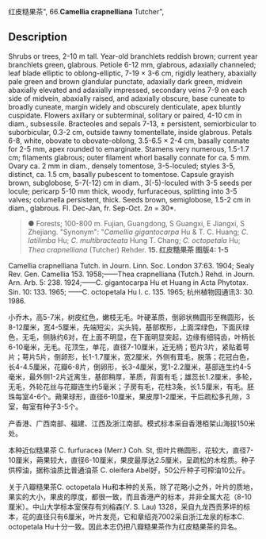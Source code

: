 红皮糙果茶",
66.**Camellia crapnelliana** Tutcher",

## Description
Shrubs or trees, 2-10 m tall. Year-old branchlets reddish brown; current year branchlets green, glabrous. Petiole 6-12 mm, glabrous, adaxially channeled; leaf blade elliptic to oblong-elliptic, 7-19 × 3-6 cm, rigidly leathery, abaxially pale green and brown glandular punctate, adaxially dark green, midvein abaxially elevated and adaxially impressed, secondary veins 7-9 on each side of midvein, abaxially raised, and adaxially obscure, base cuneate to broadly cuneate, margin widely and obscurely denticulate, apex bluntly cuspidate. Flowers axillary or subterminal, solitary or paired, 4-10 cm in diam., subsessile. Bracteoles and sepals 7-13, ± persistent, semiorbicular to suborbicular, 0.3-2 cm, outside tawny tomentellate, inside glabrous. Petals 6-8, white, obovate to obovate-oblong, 3.5-6.5 × 2-4 cm, basally connate for 2-5 mm, apex rounded to emarginate. Stamens very numerous, 1.5-1.7 cm; filaments glabrous; outer filament whorl basally connate for ca. 5 mm. Ovary ca. 2 mm in diam., densely tomentose, 3-5-loculed; styles 3-5, distinct, ca. 1.5 cm, basally pubescent to tomentose. Capsule grayish brown, subglobose, 5-7(-12) cm in diam., 3(-5)-loculed with 3-5 seeds per locule; pericarp 5-10 mm thick, woody, furfuraceous, splitting into 3-5 valves; columella persistent, thick. Seeds brown, semiglobose, 1.5-2 cm in diam., glabrous. Fl. Dec-Jan, fr. Sep-Oct. 2*n* = 30*.

> ●  Forests; 100-800 m. Fujian, Guangdong, S Guangxi, E Jiangxi, S Zhejiang.
  "Synonym": "*Camellia gigantocarpa* Hu &amp; T. C. Huang; *C. latilimba* Hu; *C. multibracteata* Hung T. Chang; *C. octopetala* Hu; *Thea crapnelliana* (Tutcher) Rehder.
**15. 红皮糙果茶 图版4: 1-5**

Camellia crapnelliana Tutch. in Journ. Linn. Soc. London 37:63. 1904; Sealy Rev. Gen. Camellia 153. 1958;——Thea crapnelliana (Tutch.) Rehd. in Journ. Arn. Arb. 5: 238. 1924;——C. gigantocarpa Hu et Huang in Acta Phytotax. Sin. 10: 133. 1965; ——C. octopetala Hu l. c. 135. 1965; 杭州植物园通讯3: 30. 1986.

小乔木，高5-7米，树皮红色，嫩枝无毛。叶硬革质，倒卵状椭圆形至椭圆形，长8-12厘米，宽4-5厘米，先端短尖，尖头钝，基部楔形，上面深绿色，下面灰绿色，无毛，侧脉约6对，在上面不明显，在下面明显突起，边缘有细钝齿，叶柄长6-10毫米，无毛。花顶生，单花，直径7-10厘米，近无柄；苞片3片，紧贴着萼片；萼片5片，倒卵形，长1-1.7厘米，宽2厘米，外侧有茸毛，脱落；花冠白色，长4-4.5厘米，花瓣6-8片，倒卵形，长3-4厘米，宽1-2.2厘米，基部连生约4-5毫米，最外侧1-2片近离生，基部稍厚，革质，背面有毛；雄蕊长1.2厘米，多轮，无毛，外轮花丝与花瓣连生约5毫米；子房有毛，花柱3条，长1.5厘米，有毛。胚珠每室4-6个。蒴果球形，直径6-10厘米，果皮厚1-2厘米，干后疏松多孔隙，3室，每室有种子3-5个。

产香港、广西南部、福建、江西及浙江南部。模式标本采自香港栢架山海拔150米处。

本种近似糙果茶 C. furfuracea (Merr.) Coh. St, 但叶片椭圆形，花较大，直径7-10厘米，蒴果较大，直径6-10厘米，果皮最厚达2.5厘米，呈疏松的木栓质。种子供榨油，据称油质比普通油茶 C. oleifera Abel好，50公斤种子可榨油10公斤。

关于八瓣糙果茶C. octopetala Hu和本种的关系，除了花略小之外，叶片的质地，果实的大小，果皮的厚度，都很一致，而且香港产的标本，并非全属大花（8-10厘米）。中山大学标本室保存有刘榕森(Y. S. Lau) 1328，采自九龙西贡茅坪的标本，花的直径只有6厘米，叶片发亮，它和章绍尧7002采自浙江龙泉的标本C. octopetala Hu十分一致。因此本志仍把八瓣糙果茶作为红皮糙果茶的异名。
